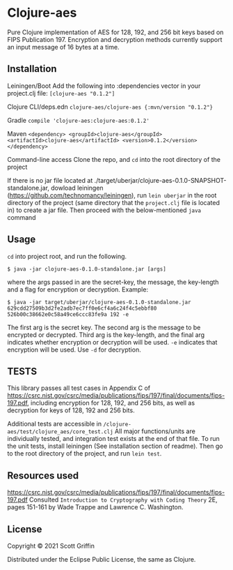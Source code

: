 # Clojure-aes

Pure Clojure implementation of AES for 128, 192, and 256 bit keys based on FIPS Publication 197. Encryption and decryption methods currently support an input message of 16 bytes at a time.

## Installation

Leiningen/Boot
Add the following into :dependencies vector in your project.clj file: 
`[clojure-aes "0.1.2"]`

Clojure CLI/deps.edn
`clojure-aes/clojure-aes {:mvn/version "0.1.2"}`

Gradle
`compile 'clojure-aes:clojure-aes:0.1.2'`

Maven
`<dependency>
  <groupId>clojure-aes</groupId>
  <artifactId>clojure-aes</artifactId>
  <version>0.1.2</version>
</dependency>`

Command-line access
Clone the repo, and `cd` into the root directory of the project

If there is no jar file located at ./target/uberjar/clojure-aes-0.1.0-SNAPSHOT-standalone.jar,
dowload leiningen (https://github.com/technomancy/leiningen), run `lein uberjar`  in the root directory of the project (same directory that the `project.clj` file is located in) to create a jar file. Then proceed with the below-mentioned `java` command

## Usage
`cd` into project root, and run the following.

    $ java -jar clojure-aes-0.1.0-standalone.jar [args]
where the args passed in are the secret-key, the message, the key-length and a flag for encryption or decryption.
Example:

    $ java -jar target/uberjar/clojure-aes-0.1.0-standalone.jar 629cdd27509b3d2fe2adb7ec7ff0e6cf4a6c24f4c5ebbf80 526b00c38662e0c58a49ce6ccc83fe9a 192 -e

The first arg is the secret key. The second arg is the message to be encrypted or decrypted. Third arg is the key-length, and the final arg indicates whether encryption or decryption will be used.
`-e` indicates that encryption will be used. Use `-d` for decryption.

## TESTS
This library passes all test cases in Appendix C of https://csrc.nist.gov/csrc/media/publications/fips/197/final/documents/fips-197.pdf,
including encryption for 128, 192, and 256 bits, as well as decryption for keys of 128, 192 and 256 bits.

Additional tests are accessible in `/clojure-aes/test/clojure_aes/core_test.clj`
All major functions/units are individually tested, and integration test exists at the end of that file.
To run the unit tests, install leiningen (See installation section of readme). Then go to the root directory of the project, and run `lein test`.

## Resources used
https://csrc.nist.gov/csrc/media/publications/fips/197/final/documents/fips-197.pdf
Consulted `Introduction to Cryptography with Coding Theory` 2E, pages 151-161 by Wade Trappe and Lawrence C. Washington.


## License

Copyright © 2021 Scott Griffin

Distributed under the Eclipse Public License, the same as Clojure.


